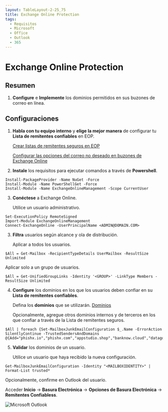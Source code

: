 ```yaml
---
layout: TableLayout-2-25_75
title: Exchange Online Protection
tags:
  - Requisitos
  - Microsoft
  - Office
  - Outlook
  - 365
---
```


# Exchange Online Protection

## Resumen

1. **Configure** e **Implemente** los dominios permitidos en sus buzones de correo en línea.

## Configuraciones

1. **Habla con tu equipo interno** y **elige la mejor manera** de configurar tu **Lista de remitentes confiables** en EOP.

   [Crear listas de remitentes seguros en EOP](https://docs.microsoft.com/es-es/microsoft-365/security/office-365-security/create-safe-sender-lists-in-office-365?view=o365-worldwide)

   [Configurar las opciones del correo no deseado en buzones de Exchange Online](https://docs.microsoft.com/es-es/microsoft-365/security/office-365-security/configure-junk-email-settings-on-exo-mailboxes?view=o365-worldwide)

2. **Instale** los requisitos para ejecutar comandos a través de **Powershell**.

```
Install-PackageProvider -Name NuGet -Force
Install-Module -Name PowerShellGet -Force
Install-Module -Name ExchangeOnlineManagement -Scope CurrentUser
```

3. **Conéctese** a Exchange Online.

   Utilice un usuario administrativo.

```
Set-ExecutionPolicy RemoteSigned
Import-Module ExchangeOnlineManagement
Connect-ExchangeOnline -UserPrincipalName <ADMIN@DOMAIN.COM>
```

3. **Filtra** usuarios según alcance y ola de distribución.

   Aplicar a todos los usuarios.

```
$All = Get-Mailbox -RecipientTypeDetails UserMailbox -ResultSize Unlimited
```

Aplicar solo a un grupo de usuarios.

```
$All = Get-UnifiedGroupLinks -Identity '<GROUP>' -LinkType Members -ResultSize Unlimited
```

4. **Configure** los dominios en los que los usuarios deben confiar en su **Lista de remitentes confiables**.

   Defina los **dominios** que se utilizarán. [Dominios](../domains.html#separado-por-espacios)

   Opcionalmente, agregue otros dominios internos y de terceros en los que confiar a través de la Lista de remitentes seguros.

```
$All | foreach {Set-MailboxJunkEmailConfiguration $_.Name -ErrorAction SilentlyContinue -TrustedSendersAndDomains @{Add="phishx.io","phishx.com","appstudio.shop","banknow.cloud","datagov.click","dealsnews.club","festivalnews.online","goonline.help","linkdata.live","mailnews.store","mailto.site","marketonline.one","messageapp.store","newstoday.click","peoplex.io","phishing.com.br","phishx.com","phishx.com.br","phishx.io","privacynow.click","professionalopportunity.store","securedevice.site","securityapp.cloud","sharemessages.online","techtips.one","techtips.shop","travelforme.cloud","varejoonline.club","viagemagora.xyz","webportal.one","appcentral.info","apphub.lat","bizconnect.click","cloudconnect.cfd","datalink.lol","datasync.store","datatips.pro","devicecloud.life","deviceguard.pro","infoportal.live","linkhub.digital","mailvault.site","messagevault.store","newsbyte.click","newsflash.click","newslink.digital","onlineguide.one","privacyportal.store","privatemessage.cloud","privatemessage.lat","professionalhub.click","proopportunity.one","quicktips.site","securetech.lat","shopsmart.bond","smartdevice.live","technews.rest","techwave.pics","traveltips.quest","trendalert.store"}}
```

5. **Validar** los dominios de un usuario.

   Utilice un usuario que haya recibido la nueva configuración.

```
Get-MailboxJunkEmailConfiguration -Identity "<MAILBOXIDENTITY>" | Format-List trusted*
```

Opcionalmente, confirme en Outlook del usuario.

Acceder **Inicio** -> **Basura Electrónica** -> **Opciones de Basura Electrónica** -> **Remitentes Confiabless**.

![Microsoft Outlook](https://cdn.phishx.io/phishx-docs/images/phishx_settings_docs_safe_senders_list_03.jpg)
